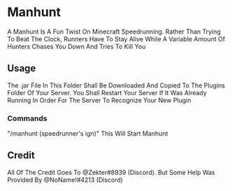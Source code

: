 # Manhunt
A Manhunt Is A Fun Twist On Minecraft Speedrunning. Rather Than Trying To Beat The Clock, Runners Have To Stay Alive While A Variable Amount Of Hunters Chases You Down And Tries To Kill You
## Usage
The .jar File In This Folder Shall Be Downloaded And Copied To The Plugins Folder Of Your Server. You Shall Restart Your Server If It Was Already Running In Order For The Server To Recognize Your New Plugin
### Commands
"/manhunt (speedrunner's ign)" This Will Start Manhunt
## Credit
All Of The Credit Goes To @Zekter#8939 (Discord). But Some Help Was Provided By @NoName!#4213 (Discord)


